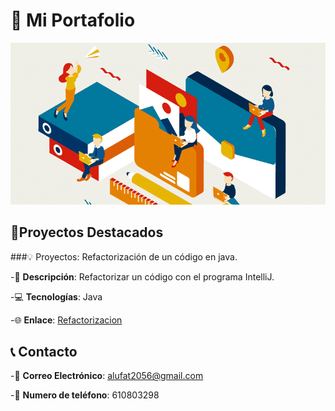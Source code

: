 # 📁 Mi Portafolio

![Mi imagen](portafolio.png)

## 🚀Proyectos Destacados

###💡 Proyectos: Refactorización de un código en java.

-📝 **Descripción**: Refactorizar un código con el programa IntelliJ.

-💻 **Tecnologías**: Java

-🌐 **Enlace**: [Refactorizacion](https://github.com/tu_usuario/calculadora-propinas)


## 📞 Contacto

-📧 **Correo Electrónico**: alufat2056@gmail.com

-📱 **Numero de teléfono**: 610803298
